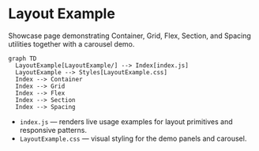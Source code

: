 # Layout Example

Showcase page demonstrating Container, Grid, Flex, Section, and Spacing utilities together with a carousel demo.

```mermaid
graph TD
  LayoutExample[LayoutExample/] --> Index[index.js]
  LayoutExample --> Styles[LayoutExample.css]
  Index --> Container
  Index --> Grid
  Index --> Flex
  Index --> Section
  Index --> Spacing
```

- `index.js` — renders live usage examples for layout primitives and responsive patterns.
- `LayoutExample.css` — visual styling for the demo panels and carousel.
